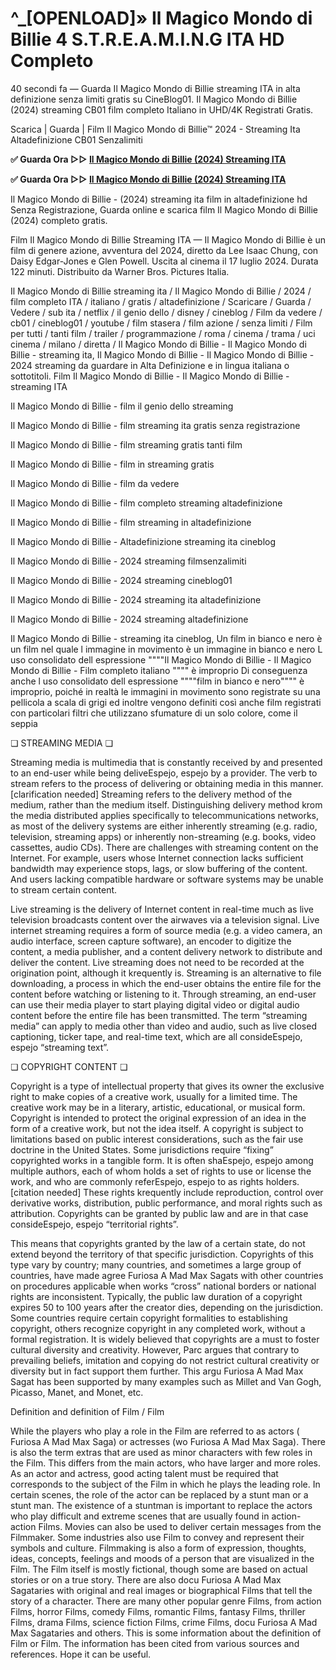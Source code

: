 # ^_[OPENLOAD]» Il Magico Mondo di Billie 4 S.T.R.E.A.M.I.N.G ITA HD Completo

40 secondi fa — Guarda Il Magico Mondo di Billie streaming ITA in alta definizione senza limiti gratis su CineBlog01. Il Magico Mondo di Billie (2024) streaming CB01 film completo Italiano in UHD/4K Registrati Gratis.

Scarica | Guarda | Film Il Magico Mondo di Billie™ 2024 - Streaming Ita Altadefinizione CB01 Senzalimiti

**✅ Guarda Ora ▷▷ [Il Magico Mondo di Billie (2024) Streaming ITA](https://is.gd/7J5Xlq)** 

**✅ Guarda Ora ▷▷ [Il Magico Mondo di Billie (2024) Streaming ITA](https://is.gd/7J5Xlq)** 

Il Magico Mondo di Billie - (2024) streaming ita film in altadefinizione hd Senza Registrazione, Guarda online e scarica film Il Magico Mondo di Billie (2024) completo gratis.

Film Il Magico Mondo di Billie Streaming ITA — Il Magico Mondo di Billie è un film di genere azione, avventura del 2024, diretto da Lee Isaac Chung, con Daisy Edgar-Jones e Glen Powell. Uscita al cinema il 17 luglio 2024. Durata 122 minuti. Distribuito da Warner Bros. Pictures Italia.

Il Magico Mondo di Billie streaming ita / Il Magico Mondo di Billie / 2024 / film completo ITA / italiano / gratis / altadefinizione / Scaricare / Guarda / Vedere / sub ita / netflix / il genio dello / disney / cineblog / Film da vedere / cb01 / cineblog01 / youtube / film stasera / film azione / senza limiti / Film per tutti / tanti film / trailer / programmazione / roma / cinema / trama / uci cinema / milano / diretta / Il Magico Mondo di Billie - Il Magico Mondo di Billie - streaming ita, Il Magico Mondo di Billie - Il Magico Mondo di Billie - 2024 streaming da guardare in Alta Definizione e in lingua italiana o sottotitoli. Film Il Magico Mondo di Billie - Il Magico Mondo di Billie - streaming ITA

Il Magico Mondo di Billie - film il genio dello streaming

Il Magico Mondo di Billie - film streaming ita gratis senza registrazione

Il Magico Mondo di Billie - film streaming gratis tanti film

Il Magico Mondo di Billie - film in streaming gratis

Il Magico Mondo di Billie - film da vedere

Il Magico Mondo di Billie - film completo streaming altadefinizione

Il Magico Mondo di Billie - film streaming in altadefinizione

Il Magico Mondo di Billie - Altadefinizione streaming ita cineblog

Il Magico Mondo di Billie - 2024 streaming filmsenzalimiti

Il Magico Mondo di Billie - 2024 streaming cineblog01

Il Magico Mondo di Billie - 2024 streaming ita altadefinizione

Il Magico Mondo di Billie - 2024 streaming altadefinizione

Il Magico Mondo di Billie - streaming ita cineblog, Un film in bianco e nero è un film nel quale l immagine in movimento è un immagine in bianco e nero L uso consolidato dell espressione """"Il Magico Mondo di Billie - Il Magico Mondo di Billie - Film completo italiano """" è improprio Di conseguenza anche l uso consolidato dell espressione """"film in bianco e nero"""" è improprio, poiché in realtà le immagini in movimento sono registrate su una pellicola a scala di grigi ed inoltre vengono definiti così anche film registrati con particolari filtri che utilizzano sfumature di un solo colore, come il seppia

❏ STREAMING MEDIA ❏

Streaming media is multimedia that is constantly received by and presented to an end-user while being deliveEspejo, espejo by a provider. The verb to stream refers to the process of delivering or obtaining media in this manner.[clarification needed] Streaming refers to the delivery method of the medium, rather than the medium itself. Distinguishing delivery method krom the media distributed applies specifically to telecommunications networks, as most of the delivery systems are either inherently streaming (e.g. radio, television, streaming apps) or inherently non-streaming (e.g. books, video cassettes, audio CDs). There are challenges with streaming content on the Internet. For example, users whose Internet connection lacks sufficient bandwidth may experience stops, lags, or slow buffering of the content. And users lacking compatible hardware or software systems may be unable to stream certain content.

Live streaming is the delivery of Internet content in real-time much as live television broadcasts content over the airwaves via a television signal. Live internet streaming requires a form of source media (e.g. a video camera, an audio interface, screen capture software), an encoder to digitize the content, a media publisher, and a content delivery network to distribute and deliver the content. Live streaming does not need to be recorded at the origination point, although it krequently is. Streaming is an alternative to file downloading, a process in which the end-user obtains the entire file for the content before watching or listening to it. Through streaming, an end-user can use their media player to start playing digital video or digital audio content before the entire file has been transmitted. The term “streaming media” can apply to media other than video and audio, such as live closed captioning, ticker tape, and real-time text, which are all consideEspejo, espejo “streaming text”.

❏ COPYRIGHT CONTENT ❏

Copyright is a type of intellectual property that gives its owner the exclusive right to make copies of a creative work, usually for a limited time. The creative work may be in a literary, artistic, educational, or musical form. Copyright is intended to protect the original expression of an idea in the form of a creative work, but not the idea itself. A copyright is subject to limitations based on public interest considerations, such as the fair use doctrine in the United States. Some jurisdictions require “fixing” copyrighted works in a tangible form. It is often shaEspejo, espejo among multiple authors, each of whom holds a set of rights to use or license the work, and who are commonly referEspejo, espejo to as rights holders.[citation needed] These rights krequently include reproduction, control over derivative works, distribution, public performance, and moral rights such as attribution. Copyrights can be granted by public law and are in that case consideEspejo, espejo “territorial rights”.

This means that copyrights granted by the law of a certain state, do not extend beyond the territory of that specific jurisdiction. Copyrights of this type vary by country; many countries, and sometimes a large group of countries, have made agree Furiosa A Mad Max Sagats with other countries on procedures applicable when works “cross” national borders or national rights are inconsistent. Typically, the public law duration of a copyright expires 50 to 100 years after the creator dies, depending on the jurisdiction. Some countries require certain copyright formalities to establishing copyright, others recognize copyright in any completed work, without a formal registration. It is widely believed that copyrights are a must to foster cultural diversity and creativity. However, Parc argues that contrary to prevailing beliefs, imitation and copying do not restrict cultural creativity or diversity but in fact support them further. This argu Furiosa A Mad Max Sagat has been supported by many examples such as Millet and Van Gogh, Picasso, Manet, and Monet, etc.

Definition and definition of Film / Film

While the players who play a role in the Film are referred to as actors ( Furiosa A Mad Max Saga) or actresses (wo Furiosa A Mad Max Saga). There is also the term extras that are used as minor characters with few roles in the Film. This differs from the main actors, who have larger and more roles. As an actor and actress, good acting talent must be required that corresponds to the subject of the Film in which he plays the leading role. In certain scenes, the role of the actor can be replaced by a stunt man or a stunt man. The existence of a stuntman is important to replace the actors who play difficult and extreme scenes that are usually found in action-action Films. Movies can also be used to deliver certain messages from the Filmmaker. Some industries also use Film to convey and represent their symbols and culture. Filmmaking is also a form of expression, thoughts, ideas, concepts, feelings and moods of a person that are visualized in the Film. The Film itself is mostly fictional, though some are based on actual stories or on a true story. There are also docu Furiosa A Mad Max Sagataries with original and real images or biographical Films that tell the story of a character. There are many other popular genre Films, from action Films, horror Films, comedy Films, romantic Films, fantasy Films, thriller Films, drama Films, science fiction Films, crime Films, docu Furiosa A Mad Max Sagataries and others. This is some information about the definition of Film or Film. The information has been cited from various sources and references. Hope it can be useful.
